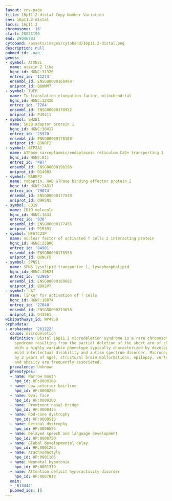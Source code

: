 ```yaml
---
layout: cnv-page
title: 16p11.2-distal Copy Number Variation
cnv: 16p11.2-distal
locus: 16p11.2
chromosome: '16'
start: 28823196
end: 29046783
cytoband: /assets/images/cytoband/16p11.2-distal.png
description: null
pubmed_id: .nan
genes:
- symbol: ATXN2L
  name: ataxin 2 like
  hgnc_id: HGNC:31326
  entrez_id: '11273'
  ensembl_id: ENSG00000168488
  uniprot_id: Q8WWM7
- symbol: TUFM
  name: Tu translation elongation factor, mitochondrial
  hgnc_id: HGNC:12420
  entrez_id: '7284'
  ensembl_id: ENSG00000178952
  uniprot_id: P49411
- symbol: SH2B1
  name: SH2B adaptor protein 1
  hgnc_id: HGNC:30417
  entrez_id: '25970'
  ensembl_id: ENSG00000178188
  uniprot_id: Q9NRF2
- symbol: ATP2A1
  name: ATPase sarcoplasmic/endoplasmic reticulum Ca2+ transporting 1
  hgnc_id: HGNC:811
  entrez_id: '487'
  ensembl_id: ENSG00000196296
  uniprot_id: O14983
- symbol: RABEP2
  name: rabaptin, RAB GTPase binding effector protein 2
  hgnc_id: HGNC:24817
  entrez_id: '79874'
  ensembl_id: ENSG00000177548
  uniprot_id: Q9H5N1
- symbol: CD19
  name: CD19 molecule
  hgnc_id: HGNC:1633
  entrez_id: '930'
  ensembl_id: ENSG00000177455
  uniprot_id: P15391
- symbol: NFATC2IP
  name: nuclear factor of activated T cells 2 interacting protein
  hgnc_id: HGNC:25906
  entrez_id: '84901'
  ensembl_id: ENSG00000176953
  uniprot_id: Q8NCF5
- symbol: SPNS1
  name: SPNS lysolipid transporter 1, lysophospholipid
  hgnc_id: HGNC:30621
  entrez_id: '83985'
  ensembl_id: ENSG00000169682
  uniprot_id: Q9H2V7
- symbol: LAT
  name: linker for activation of T cells
  hgnc_id: HGNC:18874
  entrez_id: '27040'
  ensembl_id: ENSG00000213658
  uniprot_id: O43561
wikipathways_id: WP4950
orphadata:
- orphacode: '261222'
  cause: microdeletion
  definition: Distal 16p11.2 microdeletion syndrome is a rare chromosomal anomaly
    syndrome resulting from the partial deletion of the short arm of chromosome 16
    with a highly variable phenotype typically characterized by developmental delay,
    mild intellectual disability and autism spectrum disorder. Macrocephaly (apparent
    by 2 years of age), structural brain malformations, epilepsy, vertebral anomalies
    and obesity are frequently associated.
  prevalence: Unknown
  phenotypes:
  - name: Narrow mouth
    hpo_id: HP:0000160
  - name: Low anterior hairline
    hpo_id: HP:0000294
  - name: Oval face
    hpo_id: HP:0000300
  - name: Prominent nasal bridge
    hpo_id: HP:0000426
  - name: Rod-cone dystrophy
    hpo_id: HP:0000510
  - name: Retinal dystrophy
    hpo_id: HP:0000556
  - name: Delayed speech and language development
    hpo_id: HP:0000750
  - name: Global developmental delay
    hpo_id: HP:0001263
  - name: Arachnodactyly
    hpo_id: HP:0001166
  - name: Neonatal hypotonia
    hpo_id: HP:0001319
  - name: Attention deficit hyperactivity disorder
    hpo_id: HP:0007018
  omim:
  - '613444'
  pubmed_ids: []
---
```

